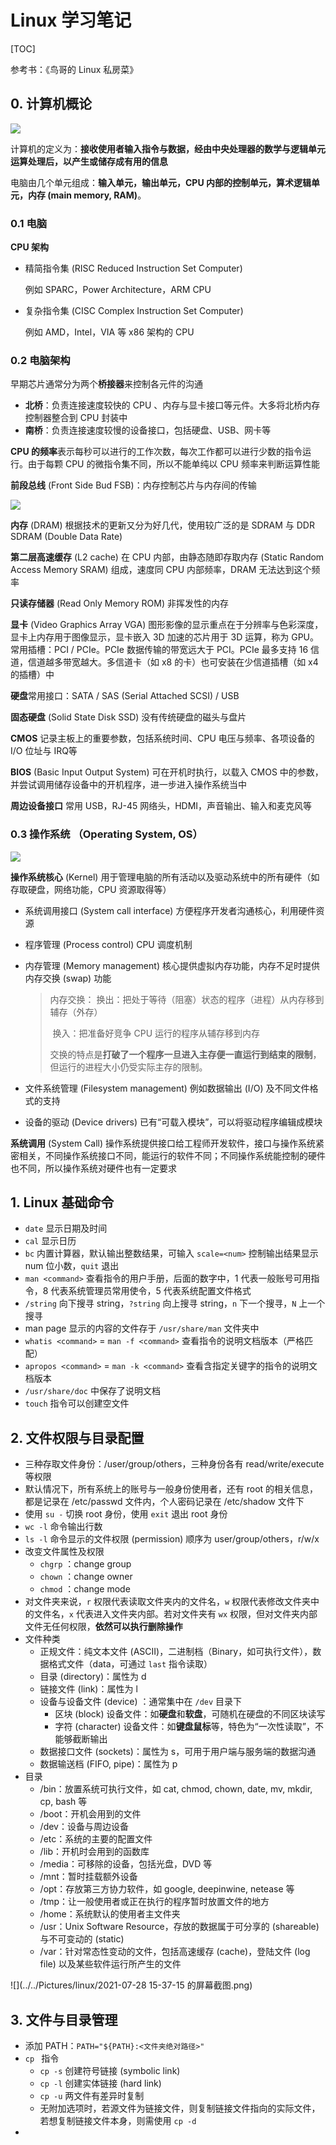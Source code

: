 # Linux 学习笔记

[TOC]

参考书：《鸟哥的 Linux 私房菜》

## 0. 计算机概论

![](_static/linux0.png)

计算机的定义为：**接收使用者输入指令与数据，经由中央处理器的数学与逻辑单元运算处理后，以产生或储存成有用的信息**

电脑由几个单元组成：**输入单元，输出单元，CPU 内部的控制单元，算术逻辑单元，内存 (main memory, RAM)**。

### 0.1 电脑

**CPU 架构**

- 精简指令集 (RISC Reduced Instruction Set Computer)

  例如 SPARC，Power Architecture，ARM CPU

- 复杂指令集 (CISC Complex Instruction Set Computer)

  例如 AMD，Intel，VIA 等 x86 架构的 CPU

### 0.2 电脑架构

早期芯片通常分为两个**桥接器**来控制各元件的沟通

- **北桥**：负责连接速度较快的 CPU 、内存与显卡接口等元件。大多将北桥内存控制器整合到 CPU 封装中
- **南桥**：负责连接速度较慢的设备接口，包括硬盘、USB、网卡等

**CPU 的频率**表示每秒可以进行的工作次数，每次工作都可以进行少数的指令运行。由于每颗 CPU 的微指令集不同，所以不能单纯以 CPU 频率来判断运算性能

**前段总线** (Front Side Bud FSB)：内存控制芯片与内存间的传输

![](_static/linux0.2.png)

**内存** (DRAM) 根据技术的更新又分为好几代，使用较广泛的是 SDRAM 与 DDR SDRAM (Double Data Rate)

**第二层高速缓存** (L2 cache) 在 CPU 内部，由静态随即存取内存 (Static Random Access Memory SRAM) 组成，速度同 CPU 内部频率，DRAM 无法达到这个频率

**只读存储器** (Read Only Memory ROM) 非挥发性的内存

**显卡** (Video Graphics Array VGA) 图形影像的显示重点在于分辨率与色彩深度，显卡上内存用于图像显示，显卡嵌入 3D 加速的芯片用于 3D 运算，称为 GPU。常用插槽：PCI / PCIe。PCIe 数据传输的带宽远大于 PCI。PCIe 最多支持 16 信道，信道越多带宽越大。多信道卡（如 x8 的卡）也可安装在少信道插槽（如 x4 的插槽）中

**硬盘**常用接口：SATA / SAS (Serial Attached SCSI) / USB

**固态硬盘** (Solid State Disk SSD) 没有传统硬盘的磁头与盘片

**CMOS** 记录主板上的重要参数，包括系统时间、CPU 电压与频率、各项设备的 I/O 位址与 IRQ等

**BIOS** (Basic Input Output System) 可在开机时执行，以载入 CMOS 中的参数，并尝试调用储存设备中的开机程序，进一步进入操作系统当中

**周边设备接口** 常用 USB，RJ-45 网络头，HDMI，声音输出、输入和麦克风等

### 0.3 操作系统 （Operating System, OS）

![](_static/linux0.3.png)

**操作系统核心** (Kernel) 用于管理电脑的所有活动以及驱动系统中的所有硬件（如存取硬盘，网络功能，CPU 资源取得等）

- 系统调用接口 (System call interface) 方便程序开发者沟通核心，利用硬件资源

- 程序管理 (Process control) CPU 调度机制

- 内存管理 (Memory management) 核心提供虚拟内存功能，内存不足时提供内存交换 (swap) 功能 

  > 内存交换：	换出：把处于等待（阻塞）状态的程序（进程）从内存移到辅存（外存）
  >
  > ​						换入：把准备好竞争 CPU 运行的程序从辅存移到内存
  >
  > 交换的特点是**打破了一个程序一旦进入主存便一直运行到结束的限制**，但运行的进程大小仍受实际主存的限制。

- 文件系统管理 (Filesystem management) 例如数据输出 (I/O) 及不同文件格式的支持

- 设备的驱动 (Device drivers) 已有“可载入模块”，可以将驱动程序编辑成模块

**系统调用** (System Call) 操作系统提供接口给工程师开发软件，接口与操作系统紧密相关，不同操作系统接口不同，能运行的软件不同；不同操作系统能控制的硬件也不同，所以操作系统对硬件也有一定要求

## 1. Linux 基础命令

- `date` 显示日期及时间
- `cal` 显示日历
- `bc` 内置计算器，默认输出整数结果，可输入 `scale=<num>` 控制输出结果显示 num 位小数，`quit` 退出
- `man <command>` 查看指令的用户手册，后面的数字中，1 代表一般账号可用指令，8 代表系统管理员常用使令，5 代表系统配置文件格式
- `/string` 向下搜寻 string，`?string` 向上搜寻 string，`n` 下一个搜寻，`N` 上一个搜寻
- man page 显示的内容的文件存于 `/usr/share/man` 文件夹中
- `whatis <command>` = `man -f <command>` 查看指令的说明文档版本（严格匹配）
- `apropos <command>` = `man -k <command>` 查看含指定关键字的指令的说明文档版本
- `/usr/share/doc` 中保存了说明文档
- `touch` 指令可以创建空文件

## 2. 文件权限与目录配置

- 三种存取文件身份：/user/group/others，三种身份各有 read/write/execute 等权限
- 默认情况下，所有系统上的账号与一般身份使用者，还有 root 的相关信息，都是记录在 /etc/passwd 文件内，个人密码记录在 /etc/shadow 文件下
- 使用 `su -` 切换 root 身份，使用 `exit` 退出 root 身份
- `wc -l` 命令输出行数
- `ls -l` 命令显示的文件权限 (permission) 顺序为 user/group/others，r/w/x
- 改变文件属性及权限
  - `chgrp` ：change group
  - `chown` ：change owner
  - `chmod` ：change mode
- 对文件夹来说，`r` 权限代表读取文件夹内的文件名，`w` 权限代表修改文件夹中的文件名，`x` 代表进入文件夹内部。若对文件夹有 `wx` 权限，但对文件夹内部文件无任何权限，**依然可以执行删除操作**
- 文件种类
  - 正规文件：纯文本文件 (ASCII)，二进制档（Binary，如可执行文件），数据格式文件（data，可通过 `last` 指令读取）
  - 目录 (directory)：属性为 d
  - 链接文件 (link)：属性为 l
  - 设备与设备文件 (device) ：通常集中在 `/dev` 目录下
    - 区块 (block) 设备文件：如**硬盘**和**软盘**，可随机在硬盘的不同区块读写
    - 字符 (character) 设备文件：如**键盘鼠标**等，特色为“一次性读取”，不能够截断输出
  - 数据接口文件 (sockets)：属性为 s，可用于用户端与服务端的数据沟通
  - 数据输送档 (FIFO, pipe)：属性为 p
- 目录
  - /bin：放置系统可执行文件，如 cat, chmod, chown, date, mv, mkdir, cp, bash 等
  - /boot：开机会用到的文件
  - /dev：设备与周边设备
  - /etc：系统的主要的配置文件
  - /lib：开机时会用到的函数库
  - /media：可移除的设备，包括光盘，DVD 等
  - /mnt：暂时挂载额外设备
  - /opt：存放第三方协力软件，如 google, deepinwine, netease 等
  - /tmp：让一般使用者或正在执行的程序暂时放置文件的地方
  - /home：系统默认的使用者主文件夹
  - /usr：Unix Software Resource，存放的数据属于可分享的 (shareable) 与不可变动的 (static)
  - /var：针对常态性变动的文件，包括高速缓存 (cache)，登陆文件 (log file) 以及某些软件运行所产生的文件

![](../../Pictures/linux/2021-07-28 15-37-15 的屏幕截图.png)

## 3. 文件与目录管理

- 添加 PATH：`PATH="${PATH}:<文件夹绝对路径>"` 
- `cp ` 指令
  - `cp -s` 创建符号链接 (symbolic link)
  - `cp -l` 创建实体链接 (hard link)
  - `cp -u` 两文件有差异时复制
  - 无附加选项时，若源文件为链接文件，则复制链接文件指向的实际文件，若想复制链接文件本身，则需使用 `cp -d`
- 













